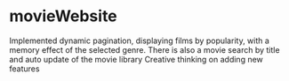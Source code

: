 # movieWebsite
Implemented dynamic pagination, displaying films by popularity, with a memory effect of the selected genre. There is also a movie search by title and auto update of the movie library
Creative thinking on adding new features
